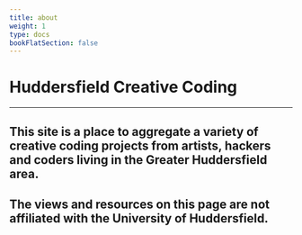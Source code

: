 ```yaml
---
title: about
weight: 1
type: docs
bookFlatSection: false
---
```


# Huddersfield Creative Coding
---

## This site is a place to aggregate a variety of creative coding projects from artists, hackers and coders living in the Greater Huddersfield area.

## The views and resources on this page are not affiliated with the University of Huddersfield.
